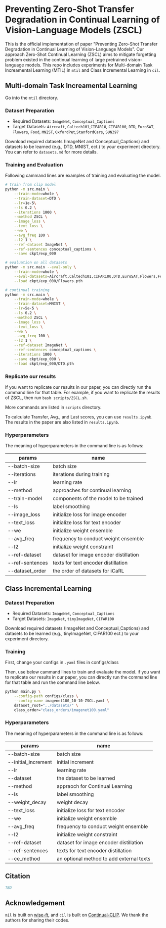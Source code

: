 # Preventing Zero-Shot Transfer Degradation in Continual Learning of Vision-Language Models (ZSCL)

This is the official implementation of paper "Preventing Zero-Shot Transfer Degradation in Continual Learning of Vision-Language Models". Our approach Zero-Shot Continual Learning (ZSCL) aims to mitigate forgetting problem existed in the continual learning of large pretrained vision-language models. This repo includes experiments for Multi-domain Task Increamental Learning (MTIL) in `mtil` and Class Incremental Learning in `cil`.

## Multi-domain Task Increamental Learning

Go into the `mtil` directory.

### Dataset Preparation

- Required Datasets: `ImageNet`, `Conceptual_Captions`
- Target Datasets: `Aircraft`, `Caltech101`,`CIFAR10`, `CIFAR100`, `DTD`, `EuroSAT`, `Flowers`, `Food`, `MNIST`, `OxfordPet`,`StanfordCars`, `SUN397`

Download required datasets (ImageNet and Conceptual_Captions) and datasets to be learned (e.g., DTD, MNIST, ect.) to your experiment directory. You can refer to `datasets.md` for more details.

### Training and Evaluation

Following cammand lines are examples of training and evaluating the model.

```sh
# train from clip model
python -m src.main \
    --train-mode=whole \
    --train-dataset=DTD \
    --lr=1e-5\
    --ls 0.2 \
    --iterations 1000 \
    --method ZSCL \
    --image_loss \
    --text_loss \
    --we \
    --avg_freq 100 \
    --l2 1 \
    --ref-dataset ImageNet \
    --ref-sentences conceptual_captions \
    --save ckpt/exp_000

# evaluation on all datasets
python -m src.main --eval-only \
    --train-mode=whole \
    --eval-datasets=Aircraft,Caltech101,CIFAR100,DTD,EuroSAT,Flowers,Food,MNIST,OxfordPet,StanfordCars,SUN397 \
    --load ckpt/exp_000/Flowers.pth

# continual training
python -m src.main \
    --train-mode=whole \
    --train-dataset=MNIST \
    --lr=5e-5 \
    --ls 0.2 \
    --method ZSCL \
    --image_loss \
    --text_loss \
    --we \
    --avg_freq 100 \
    --l2 1 \
    --ref-dataset ImageNet \
    --ref-sentences conceptual_captions \
    --iterations 1000 \
    --save ckpt/exp_000 \
    --load ckpt/exp_000/DTD.pth
```

### Replicate our results

If you want to replicate our results in our paper, you can directly run the command line for that table. For example, if you want to replicate the results of ZSCL, then run `bash scripts/ZSCL.sh`.

More commands are listed in `scripts` directory.

To calculate Transfer, Avg., and Last scores, you can use `results.ipynb`. The results in the paper are also listed in `results.ipynb`.

### Hyperparameters

The meaning of hyperparameters in the command line is as follows:

| params            | name                                        |
| ----------------- | ------------------------------------------- |
| --batch-size      | batch size                                  |
| --iterations      | iterations during training                  |
| --lr              | learning rate                               |
| --method          | approaches for continual learning           |
| --train-model     | components of the model to be trained       |
| --ls              | label smoothing                             |
| --image_loss      | initialize loss for image encoder           |
| --text_loss       | initialize loss for text encoder            |
| --we              | initialize weight ensemble                  |
| --avg_freq        | frequency to conduct weight ensemble        |
| --l2              | initialize weight constraint                |
| --ref-dataset     | dataset for image encoder distillation      |
| --ref-sentences   | texts for text encoder distillation         |
| --dataset_order   | the order of datasets for iCaRL             |

## Class Incremental Learning

### Dataest Preparation

- Required Datasets: `ImageNet`, `Conceptual_Captions`
- Target Datasets: `ImageNet`, `tinyImageNet`, `CIFAR100`

Download required datasets (ImageNet and Conceptual_Captions) and datasets to be learned (e.g., tinyImageNet, CIFAR100 ect.) to your experiment directory.

### Training

First, change your configs in `.yaml` files in configs/class

Then, use below cammand lines to train and evaluate the model. if you want to replicate our results in our paper, you can directly run the command line for that table and run the command line below. 

```sh
python main.py \
    --config-path configs/class \
    --config-name imagenet100_10-10-ZSCL.yaml \
    dataset_root="../datasets/" \
    class_order="class_orders/imagenet100.yaml"
```

### Hyperparameters

The meaning of hyperparameters in the command line is as follows:

| params              | name                                        |
| -----------------   | ------------------------------------------- |
| --batch-size        | batch size                                  |
| --initial_increment | initial increment                           |
| --lr                | learning rate                               |
| --dataset           | the dataset to be learned                   |
| --method            | appraoch for Continual Learning             |
| --ls                | label smoothing                             |
| --weight_decay      | weight decay                                |
| --text_loss         | initialize loss for text encoder            |
| --we                | initialize weight ensemble                  |
| --avg_freq          | frequency to conduct weight ensemble        |
| --l2                | initialize weight constraint                |
| --ref-dataset       | dataset for image encoder distillation      |
| --ref-sentences     | texts for text encoder distillation         |
| --ce_method         | an optional method to add external texts    |

## Citation

```bibtex
TBD
```

## Acknowledgement

`mil` is built on [wise-ft](https://github.com/mlfoundations/wise-ft), and `cil` is built on [Continual-CLIP](https://github.com/mlfoundations/wise-ft). We thank the authors for sharing their codes.
